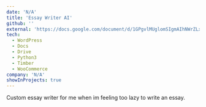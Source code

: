 ```yaml
---
date: 'N/A'
title: 'Essay Writer AI'
github: ''
external: 'https://docs.google.com/document/d/1GPgvlMUglomSIgmAIhNWrZLxnRw-Lp7CddKApbcXZHM/edit'
tech:
  - WordPress
  - Docs
  - Drive
  - Python3
  - Timber
  - WooCommerce
company: 'N/A'
showInProjects: true
---
```


Custom essay writer for me when im feeling too lazy to write an essay.
